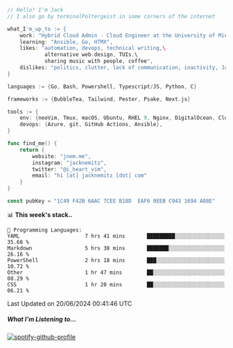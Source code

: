 ```go
// Hello! I'm Jack
// I also go by terminalPoltergeist in some corners of the internet

what_I'm_up_to := {
    work: "Hybrid Cloud Admin - Cloud Engineer at the University of Minnesota",
    learning: "Ansible, Go, HTMX",
    likes: "automation, devops, technical writing,\
            alternative web-design, TUIs,\
            sharing music with people, coffee",
    dislikes: "politics, clutter, lack of communication, inactivity, Java",
}

languages := {Go, Bash, Powershell, Typescript/JS, Python, C}

frameworks := {BubbleTea, Tailwind, Pester, Psake, Next.js}

tools := {
    env: {neoVim, Tmux, macOS, Ubuntu, RHEL 9, Nginx, DigitalOcean, Cloudflare},
    devops: {Azure, git, GitHub Actions, Ansible},
}

func find_me() {
    return {
        website: "jnem.me",
        instagram: "jacknemitz",
        twitter: "@i_heart_vim",
        email: "hi [at] jacknemitz [dot] com"
    }
}

const pubKey = "1C49 F42B 6AAC 7CEE B18D  EAF6 0EEB C943 1694 A88E"
```

<!--START_SECTION:waka-->
📊 **This week's stack..** 

```text
💬 Programming Languages: 
YAML                     7 hrs 41 mins       █████████░░░░░░░░░░░░░░░░   35.68 % 
Markdown                 5 hrs 38 mins       ███████░░░░░░░░░░░░░░░░░░   26.16 % 
PowerShell               2 hrs 18 mins       ███░░░░░░░░░░░░░░░░░░░░░░   10.72 % 
Other                    1 hr 47 mins        ██░░░░░░░░░░░░░░░░░░░░░░░   08.29 % 
CSS                      1 hr 20 mins        ██░░░░░░░░░░░░░░░░░░░░░░░   06.21 % 
```


 Last Updated on 20/06/2024 00:41:46 UTC
<!--END_SECTION:waka-->

##### What I'm Listening to...

[![spotify-github-profile](https://spotify-github-profile.vercel.app/api/view?uid=jack.nemitz&cover_image=true&show_offline=true&bar_color=53b14f&bar_color_cover=false&background_color=121212FF)](https://spotify-github-profile.vercel.app/api/view?uid=jack.nemitz&redirect=true)
